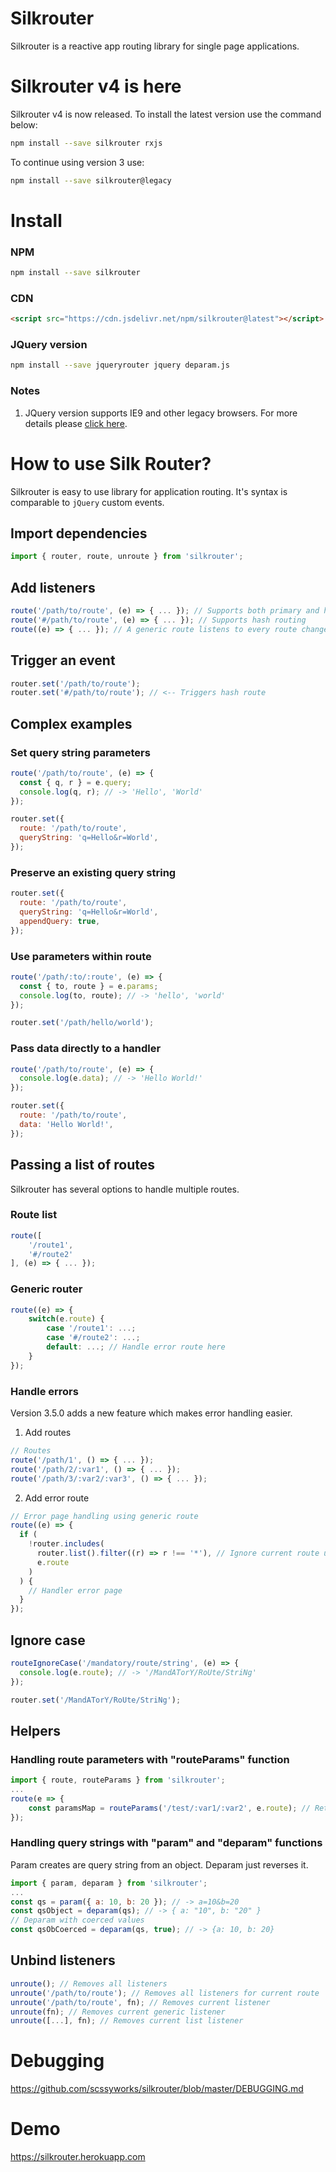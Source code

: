 # Silkrouter

Silkrouter is a reactive app routing library for single page applications.

# Silkrouter v4 is here

Silkrouter v4 is now released. To install the latest version use the command below:

```sh
npm install --save silkrouter rxjs
```

To continue using version 3 use:

```sh
npm install --save silkrouter@legacy
```

# Install

### NPM

```sh
npm install --save silkrouter
```

### CDN

```html
<script src="https://cdn.jsdelivr.net/npm/silkrouter@latest"></script>
```

### JQuery version

```sh
npm install --save jqueryrouter jquery deparam.js
```

### Notes

1. JQuery version supports IE9 and other legacy browsers. For more details please <a href="https://www.npmjs.com/package/jqueryrouter">click here</a>.

# How to use Silk Router?

Silkrouter is easy to use library for application routing. It's syntax is comparable to `jQuery` custom events.

## Import dependencies

```js
import { router, route, unroute } from 'silkrouter';
```

## Add listeners

```js
route('/path/to/route', (e) => { ... }); // Supports both primary and hash routing (Use "e.hash" to differentiate)
route('#/path/to/route', (e) => { ... }); // Supports hash routing
route((e) => { ... }); // A generic route listens to every route change
```

## Trigger an event

```js
router.set('/path/to/route');
router.set('#/path/to/route'); // <-- Triggers hash route
```

## Complex examples

### Set query string parameters

```js
route('/path/to/route', (e) => {
  const { q, r } = e.query;
  console.log(q, r); // -> 'Hello', 'World'
});

router.set({
  route: '/path/to/route',
  queryString: 'q=Hello&r=World',
});
```

### Preserve an existing query string

```js
router.set({
  route: '/path/to/route',
  queryString: 'q=Hello&r=World',
  appendQuery: true,
});
```

### Use parameters within route

```js
route('/path/:to/:route', (e) => {
  const { to, route } = e.params;
  console.log(to, route); // -> 'hello', 'world'
});

router.set('/path/hello/world');
```

### Pass data directly to a handler

```js
route('/path/to/route', (e) => {
  console.log(e.data); // -> 'Hello World!'
});

router.set({
  route: '/path/to/route',
  data: 'Hello World!',
});
```

## Passing a list of routes

Silkrouter has several options to handle multiple routes.

### Route list

```js
route([
    '/route1',
    '#/route2'
], (e) => { ... });
```

### Generic router

```js
route((e) => {
    switch(e.route) {
        case '/route1': ...;
        case '#/route2': ...;
        default: ...; // Handle error route here
    }
});
```

### Handle errors

Version 3.5.0 adds a new feature which makes error handling easier.

1. Add routes

```js
// Routes
route('/path/1', () => { ... });
route('/path/2/:var1', () => { ... });
route('/path/3/:var2/:var3', () => { ... });
```

2. Add error route

```js
// Error page handling using generic route
route((e) => {
  if (
    !router.includes(
      router.list().filter((r) => r !== '*'), // Ignore current route using "filter"
      e.route
    )
  ) {
    // Handler error page
  }
});
```

## Ignore case

```js
routeIgnoreCase('/mandatory/route/string', (e) => {
  console.log(e.route); // -> '/MandATorY/RoUte/StriNg'
});

router.set('/MandATorY/RoUte/StriNg');
```

## Helpers

### Handling route parameters with "routeParams" function

```js
import { route, routeParams } from 'silkrouter';
...
route(e => {
    const paramsMap = routeParams('/test/:var1/:var2', e.route); // Returns {var1: "hello", var2: "world"} for "/test/hello/world"
});
```

### Handling query strings with "param" and "deparam" functions

Param creates are query string from an object. Deparam just reverses it.

```js
import { param, deparam } from 'silkrouter';
...
const qs = param({ a: 10, b: 20 }); // -> a=10&b=20
const qsObject = deparam(qs); // -> { a: "10", b: "20" }
// Deparam with coerced values
const qsObCoerced = deparam(qs, true); // -> {a: 10, b: 20}
```

## Unbind listeners

```js
unroute(); // Removes all listeners
unroute('/path/to/route'); // Removes all listeners for current route
unroute('/path/to/route', fn); // Removes current listener
unroute(fn); // Removes current generic listener
unroute([...], fn); // Removes current list listener
```

# Debugging

<a href="https://github.com/scssyworks/silkrouter/blob/master/DEBUGGING.md">https://github.com/scssyworks/silkrouter/blob/master/DEBUGGING.md</a>

# Demo

<a href="https://silkrouter.herokuapp.com/">https://silkrouter.herokuapp.com</a>
